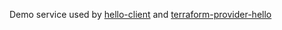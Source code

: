 Demo service used by
[hello-client](https://github.com/Omar-Khawaja/hello-client) and
[terraform-provider-hello](https://github.com/Omar-Khawaja/terraform-provider-hello)
